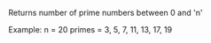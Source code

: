 Returns number of prime numbers between 0 and 'n'

Example: n = 20
         primes = 3, 5, 7, 11, 13, 17, 19
